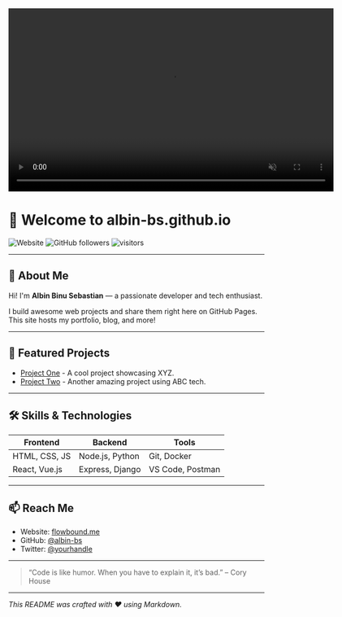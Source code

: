 <video width="640" height="360" controls autoplay muted loop>
  <source src="flowbound.me%20intro.mp4" type="video/mp4">
  Your browser does not support the video tag.
</video>

# 👋 Welcome to albin-bs.github.io

![Website](https://img.shields.io/badge/Website-flowbound.me-blue)
![GitHub followers](https://img.shields.io/github/followers/albin-bs?label=Followers&style=social)
![visitors](https://visitor-badge.laobi.icu/badge?page_id=albin-bs.albin-bs)


---

## 🚀 About Me

Hi! I'm **Albin Binu Sebastian** — a passionate developer and tech enthusiast.

I build awesome web projects and share them right here on GitHub Pages. This site hosts my portfolio, blog, and more!

---

## 💼 Featured Projects

- [Project One](#) - A cool project showcasing XYZ.
- [Project Two](#) - Another amazing project using ABC tech.

---

## 🛠️ Skills & Technologies

| Frontend          | Backend          | Tools             |
|-------------------|------------------|-------------------|
| HTML, CSS, JS     | Node.js, Python  | Git, Docker       |
| React, Vue.js     | Express, Django  | VS Code, Postman  |

---

## 📫 Reach Me

- Website: [flowbound.me](https://flowbound.me)
- GitHub: [@albin-bs](https://github.com/albin-bs)
- Twitter: [@yourhandle](https://twitter.com/yourhandle)

---

> “Code is like humor. When you have to explain it, it’s bad.” – Cory House

---

_This README was crafted with ❤️ using Markdown._
